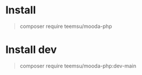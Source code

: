 # Install
>composer require teemsu/mooda-php
# Install dev
>composer require teemsu/mooda-php:dev-main
